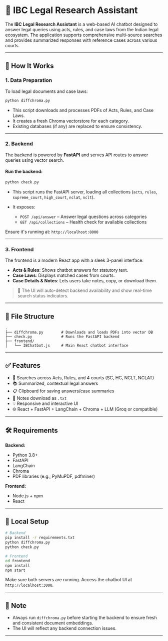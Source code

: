 # 🧠 IBC Legal Research Assistant

The **IBC Legal Research Assistant** is a web-based AI chatbot designed to answer legal queries using acts, rules, and case laws from the Indian legal ecosystem. The application supports comprehensive multi-source searches and provides summarized responses with reference cases across various courts.

---

## 🚀 How It Works

### 1. **Data Preparation**

To load legal documents and case laws:

```bash
python diffchroma.py
```

* This script downloads and processes PDFs of Acts, Rules, and Case Laws.
* It creates a fresh Chroma vectorstore for each category.
* Existing databases (if any) are replaced to ensure consistency.

---

### 2. **Backend**

The backend is powered by **FastAPI** and serves API routes to answer queries using vector search.

#### Run the backend:

```bash
python check.py
```

* This script runs the FastAPI server, loading all collections (`acts`, `rules`, `supreme_court`, `high_court`, `nclat`, `nclt`).
* It exposes:

  * `POST /api/answer` – Answer legal questions across categories
  * `GET /api/collections` – Health check for available collections

Ensure it's running at: `http://localhost:8000`

---

### 3. **Frontend**

The frontend is a modern React app with a sleek 3-panel interface:

* **Acts & Rules**: Shows chatbot answers for statutory text.
* **Case Laws**: Displays matched cases from courts.
* **Case Details & Notes**: Lets users take notes, copy, or download them.

> 🔧 The UI will auto-detect backend availability and show real-time search status indicators.

---

## 📂 File Structure

```
.
├── diffchroma.py        # Downloads and loads PDFs into vector DB
├── check.py             # Runs the FastAPI backend
├── frontend/
│   └── IBChatbot.js     # Main React chatbot interface
```

---

## ✅ Features

* 🔎 Searches across Acts, Rules, and 4 courts (SC, HC, NCLT, NCLAT)
* 📚 Summarized, contextual legal answers
* 📋 Clipboard for saving answers/case summaries
* 📁 Notes download as `.txt`
* 💡 Responsive and interactive UI
* 🌐 React + FastAPI + LangChain + Chroma + LLM (Groq or compatible)

---

## 🛠️ Requirements

**Backend:**

* Python 3.8+
* FastAPI
* LangChain
* Chroma
* PDF libraries (e.g., PyMuPDF, pdfminer)

**Frontend:**

* Node.js + npm
* React

---

## 🧪 Local Setup

```bash
# Backend
pip install -r requirements.txt
python diffchroma.py
python check.py

# Frontend
cd frontend
npm install
npm start
```

Make sure both servers are running. Access the chatbot UI at `http://localhost:3000`.

---

## 📌 Note

* Always run `diffchroma.py` before starting the backend to ensure fresh and consistent document embeddings.
* The UI will reflect any backend connection issues.

---
